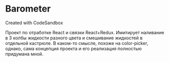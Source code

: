 # Barometer
Created with CodeSandbox

Проект по отработке React и связки React+Redux. Имитирует наливание в 3 колбы жидкости разного цвета и смешивание жидкостей в отдельной кастрюле. В каком-то смысле, похоже на color-picker, однако, сама концепция проекта и его реализация полностью придумана мной.
